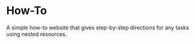 How-To
====
A simple how-to website that gives step-by-step directions for any tasks using nested resources.
